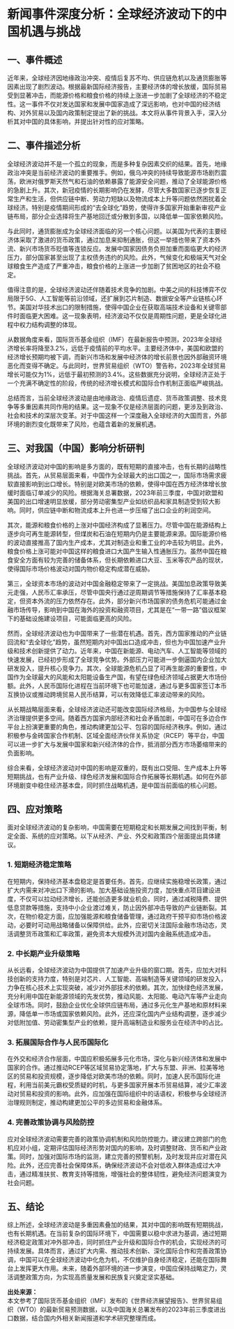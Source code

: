 # 新闻事件深度分析：全球经济波动下的中国机遇与挑战

## 一、事件概述

近年来，全球经济因地缘政治冲突、疫情后复苏不均、供应链危机以及通货膨胀等因素出现了剧烈波动。根据最新国际经济报告，主要经济体的增长放缓，国际贸易受到显著冲击，而能源价格和粮食价格的持续上涨进一步加剧了全球经济的不稳定性。这一事件不仅对发达国家和发展中国家造成了深远影响，也对中国的经济结构、对外贸易以及国内政策制定提出了新的挑战。本文将从事件背景入手，深入分析其对中国的具体影响，并提出针对性的应对策略。

## 二、事件描述分析

全球经济波动并不是一个孤立的现象，而是多种复杂因素交织的结果。首先，地缘政治冲突是当前经济波动的重要推手。例如，俄乌冲突的持续导致能源市场剧烈震荡，欧洲对俄罗斯天然气和石油的依赖暴露了能源安全问题，推动了全球能源价格的急剧上升。其次，新冠疫情的长期影响仍在发酵，尽管大多数国家已逐步恢复正常生产和生活，但供应链中断、劳动力短缺以及物流成本上升等问题依然困扰着全球经济。特别是疫情期间形成的“去全球化”趋势，使得许多国家开始重新审视产业链布局，部分企业选择将生产基地回迁或分散到多国，以降低单一国家依赖风险。

与此同时，通货膨胀成为全球经济面临的另一个核心问题。以美国为代表的主要经济体采取了激进的货币政策，通过加息来抑制通胀，但这一举措也带来了资本外流、新兴市场货币贬值等连锁反应。发展中国家因债务负担加重而面临更大的经济压力，部分国家甚至出现了主权债务违约的风险。此外，气候变化和极端天气对全球粮食生产造成了严重冲击，粮食价格的上涨进一步加剧了贫困地区的社会不稳定。

值得注意的是，全球经济波动还伴随着技术竞争的加剧。中美之间的科技博弈不仅局限于5G、人工智能等前沿领域，还扩展到芯片制造、数据安全等产业链核心环节。美国对华技术出口的限制措施，使得中国企业在获取高端技术设备和关键零部件时面临更大困难。这一现象表明，经济波动不仅仅是周期性问题，更是全球化进程中权力结构调整的体现。

从数据角度来看，国际货币基金组织（IMF）在最新报告中预测，2023年全球经济增长率将降至3.2%，远低于疫情前的平均水平。主要经济体中，美国和欧盟的经济增长预期均被下调，而新兴市场和发展中经济体的增长前景也因外部融资环境恶化而变得不确定。与此同时，世界贸易组织（WTO）警告称，2023年全球贸易增长可能仅为1%，远低于最初预测的3.4%。这些数据充分说明，全球经济正处于一个充满不确定性的阶段，传统的经济增长模式和国际合作机制正面临严峻挑战。

总结而言，当前全球经济波动是由地缘政治、疫情后遗症、货币政策调整、技术竞争等多重因素共同作用的结果。这一现象不仅是经济层面的问题，更涉及到政治、社会和技术的深层次变革。对于中国这样一个深度融入全球经济的大国而言，外部环境的剧烈变化既带来了风险，也蕴含着新的发展机遇。

## 三、对我国（中国）影响分析研判

全球经济波动对中国的影响是多方面的，既有短期的直接冲击，也有长期的战略性挑战。首先，从贸易层面来看，中国作为全球最大的出口国之一，国际市场需求疲软直接影响到出口增长。特别是对欧美市场的依赖，使得中国在西方经济体增长放缓时面临订单减少的风险。根据海关总署数据，2023年前三季度，中国对欧盟和美国的出口增速明显放缓，部分劳动密集型产业如纺织品和家具制造受到较大影响。同时，供应链中断和物流成本上升也进一步压缩了出口企业的利润空间。

其次，能源和粮食价格的上涨对中国经济构成了显著压力。尽管中国在能源结构上逐步向可再生能源转型，但煤炭和石油在短期内仍是主要能源来源。国际能源价格的波动直接推高了国内生产成本，尤其对制造业和重工业的冲击较为明显。此外，粮食价格上涨可能对中国这样的粮食进口大国产生输入性通胀压力。虽然中国在粮食安全方面有较为完善的储备体系，但长期依赖进口大豆、玉米等农产品的现状，使得国际市场价格波动对国内物价稳定构成潜在威胁。

第三，全球资本市场的波动对中国金融稳定带来了一定挑战。美国加息政策导致美元走强，人民币汇率承压，尽管中国央行通过逆周期调节等措施保持了汇率基本稳定，但资本外流的压力依然存在。此外，部分新兴市场国家的债务危机可能通过金融市场传导，影响到中国在海外的投资和融资项目，尤其是在“一带一路”倡议框架下的基础设施建设项目，可能面临更高的风险。

然而，全球经济波动也为中国带来了一些潜在机遇。首先，西方国家推动的产业链回流和“去全球化”趋势，虽然短期内对中国出口造成冲击，但也为中国加速产业升级和技术创新提供了动力。近年来，中国在新能源、电动汽车、人工智能等领域的快速发展，已经初步形成了全球竞争优势。外部压力可能进一步倒逼国内企业加大研发投入，提升核心竞争力。其次，全球能源危机凸显了可再生能源的重要性，中国作为全球最大的风能和太阳能设备生产国，有望在绿色经济领域占据更大市场份额。此外，人民币国际化进程在当前环境下也可能加速，通过与更多国家签订本币互换协议或推动跨境贸易人民币结算，可以有效降低汇率波动带来的风险。

从长期战略层面来看，全球经济波动还可能改变国际经济格局，为中国参与全球经济治理提供更多空间。随着西方国家内部经济和社会矛盾加剧，中国可在多边合作平台上扮演更重要的角色，推动构建更加公平、包容的国际经济秩序。例如，通过积极参与金砖国家合作机制、区域全面经济伙伴关系协定（RCEP）等平台，中国可以进一步扩大与发展中国家和新兴经济体的合作，抵消部分西方市场萎缩带来的负面影响。

综合来看，全球经济波动对中国的影响是双重的，既有出口受阻、生产成本上升等短期挑战，也有产业升级、绿色经济发展和国际合作拓展等长期机遇。如何在外部环境剧变中稳住经济基本盘，同时抓住战略机遇，是中国当前面临的核心问题。

## 四、应对策略

面对全球经济波动的复杂影响，中国需要在短期稳定和长期发展之间找到平衡，制定全面、系统的应对策略。以下从经济、产业、外交和政策四个层面提出具体建议。

### 1. 短期经济稳定策略

在短期内，保持经济基本盘稳定是首要任务。首先，应继续实施稳增长政策，通过扩大内需来对冲出口下滑的影响。加大基础设施投资力度，加快重点项目建设进度，不仅可以拉动经济增长，还能创造更多就业机会。同时，通过减税降费、提供低息贷款等措施，支持中小企业渡过难关，防止因外部冲击导致的产业链断裂。其次，在物价稳定方面，应加强能源和粮食储备管理，通过政府干预平抑市场价格波动，必要时可动用战略储备以保障供给。此外，应密切关注国际金融市场动态，灵活调整货币政策和汇率政策，避免资本大规模外流对国内金融系统造成冲击。

### 2. 中长期产业升级策略

从长远看，全球经济波动为中国提供了加速产业升级的窗口期。首先，应加大对科技创新的支持力度，特别是对芯片、人工智能、高端制造等关键领域的研发投入，力争在核心技术上实现突破，减少对外部技术的依赖。其次，加快绿色经济发展，充分利用中国在新能源领域的先发优势，推动风能、太阳能、电动汽车等产业走向全球市场。同时，鼓励企业优化全球供应链布局，通过多元化生产基地和原材料来源，降低单一市场或国家依赖风险。此外，还应深化国内产业结构调整，逐步减少对低附加值、劳动密集型产业的依赖，提升高端制造业和服务业在经济中的占比。

### 3. 拓展国际合作与人民币国际化

在外交和经济合作层面，中国应积极拓展多元化市场，深化与新兴经济体和发展中国家的合作。通过推动RCEP等区域贸易协定落地，扩大与东盟、非洲、拉美等地区的贸易和投资规模，逐步降低对欧美市场的依赖。同时，加速人民币国际化进程，利用当前美元霸权受质疑的时机，与更多国家开展本币贸易结算，减少汇率波动对贸易和投资的影响。此外，应加强在国际组织中的话语权，积极参与全球经济治理规则制定，推动构建更加公平的多边贸易和金融体系。

### 4. 完善政策协调与风险防控

应对全球经济波动需要完善的政策协调机制和风险防控能力。建议建立跨部门的危机应对小组，定期评估国际经济形势对国内的影响，及时调整财政、货币和产业政策。同时，加强对国际市场的监测，建立完善的预警机制，及时发现并应对潜在风险。此外，还应完善社会保障体系，确保经济波动不会对低收入群体造成过大冲击，通过精准扶贫、教育支持等措施，增强社会的整体韧性，避免经济问题演变为社会问题。

## 五、结论

综上所述，全球经济波动是多重因素叠加的结果，其对中国的影响既有短期挑战，也有长期机遇。在当前复杂的国际环境下，中国需要以稳中求进为基调，通过短期经济稳定政策对冲外部冲击，同时抓住产业升级和国际合作的机会，实现经济的可持续发展。具体而言，通过扩大内需、推动技术创新、深化国际合作和完善政策协调，中国可以在全球经济波动中化危为机，不仅维护自身经济稳定，还能在国际舞台上发挥更大作用。未来，随着外部环境的进一步演变，中国应保持战略定力，灵活调整政策方向，为实现高质量发展和民族复兴奠定坚实基础。

**出处来源：**  
本文参考了国际货币基金组织（IMF）发布的《世界经济展望报告》、世界贸易组织（WTO）的最新贸易预测数据，以及中国海关总署发布的2023年前三季度进出口数据，结合国内外相关新闻报道和学术研究整理而成。